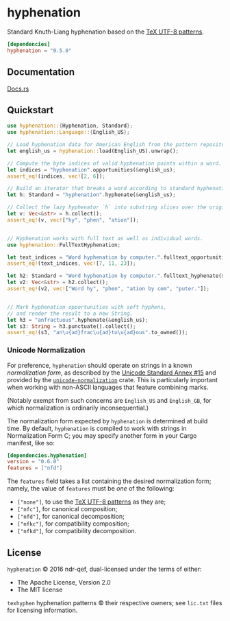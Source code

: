 # hyphenation

Standard Knuth-Liang hyphenation based on the [TeX UTF-8 patterns](http://www.ctan.org/tex-archive/language/hyph-utf8).

```toml
[dependencies]
hyphenation = "0.5.0"
```


## Documentation

[Docs.rs](https://docs.rs/hyphenation)


## Quickstart

```rust
use hyphenation::{Hyphenation, Standard};
use hyphenation::Language::{English_US};

// Load hyphenation data for American English from the pattern repository.
let english_us = hyphenation::load(English_US).unwrap();

// Compute the byte indices of valid hyphenation points within a word.
let indices = "hyphenation".opportunities(&english_us);
assert_eq!(indices, vec![2, 6]);

// Build an iterator that breaks a word according to standard hyphenation practices.
let h: Standard = "hyphenation".hyphenate(&english_us);

// Collect the lazy hyphenator `h` into substring slices over the original string.
let v: Vec<&str> = h.collect();
assert_eq!(v, vec!["hy", "phen", "ation"]);


// Hyphenation works with full text as well as individual words.
use hyphenation::FullTextHyphenation;

let text_indices = "Word hyphenation by computer.".fulltext_opportunities(&english_us);
assert_eq!(text_indices, vec![7, 11, 23]);

let h2: Standard = "Word hyphenation by computer.".fulltext_hyphenate(&english_us);
let v2: Vec<&str> = h2.collect();
assert_eq!(v2, vec!["Word hy", "phen", "ation by com", "puter."]);


// Mark hyphenation opportunities with soft hyphens,
// and render the result to a new String.
let h3 = "anfractuous".hyphenate(&english_us);
let s3: String = h3.punctuate().collect();
assert_eq!(s3, "an\u{ad}frac\u{ad}tu\u{ad}ous".to_owned());
```


### Unicode Normalization

For preference, `hyphenation` should operate on strings in a known *normalization form*, as described by the [Unicode Standard Annex #15](http://unicode.org/reports/tr15/) and provided by the [`unicode-normalization`](https://github.com/unicode-rs/unicode-normalization) crate. This is particularly important when working with non-ASCII languages that feature combining marks.

(Notably exempt from such concerns are `English_US` and `English_GB`, for which normalization is ordinarily inconsequential.)

The normalization form expected by `hyphenation` is determined at build time. By default, `hyphenation` is compiled to work with strings in Normalization Form C; you may specify another form in your Cargo manifest, like so:

```toml
[dependencies.hyphenation]
version = "0.6.0"
features = ["nfd"]
```

The `features` field takes a list containing the desired normalization form; namely, the value of `features` must be *one* of the following:

- `["none"]`, to use the [TeX UTF-8 patterns](http://www.ctan.org/tex-archive/language/hyph-utf8) as they are;
- `["nfc"]`, for canonical composition;
- `["nfd"]`, for canonical decomposition;
- `["nfkc"]`, for compatibility composition;
- `["nfkd"]`, for compatibility decomposition.


## License

`hyphenation` © 2016 ndr-qef, dual-licensed under the terms of either:
  - The Apache License, Version 2.0
  - The MIT license

`texhyphen` hyphenation patterns © their respective owners; see `lic.txt` files for licensing information.
